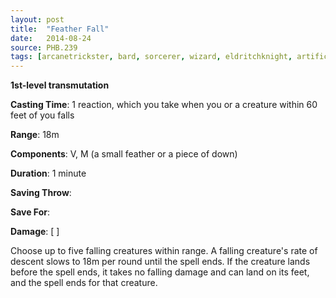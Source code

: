 ```yaml
---
layout: post
title:  "Feather Fall"
date:   2014-08-24
source: PHB.239
tags: [arcanetrickster, bard, sorcerer, wizard, eldritchknight, artificer, level1, transmutation]
---
```


**1st-level transmutation**

**Casting Time**: 1 reaction, which you take when you or a creature within 60 feet of you falls

**Range**: 18m

**Components**: V, M (a small feather or a piece of down)

**Duration**: 1 minute

**Saving Throw**:

**Save For**:

**Damage**: [ ]

Choose up to five falling creatures within range. A falling creature's rate of descent slows to 18m per round until the spell ends. If the creature lands before the spell ends, it takes no falling damage and can land on its feet, and the spell ends for that creature.